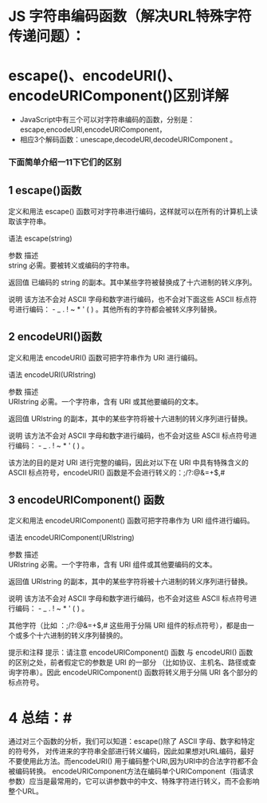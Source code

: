 # JS 字符串编码函数（解决URL特殊字符传递问题）： #
# escape()、encodeURI()、encodeURIComponent()区别详解 #

- JavaScript中有三个可以对字符串编码的函数，分别是： escape,encodeURI,encodeURIComponent，
- 相应3个解码函数：unescape,decodeURI,decodeURIComponent 。

### 下面简单介绍一11下它们的区别 ###

## 1 escape()函数 ##

定义和用法 
escape() 函数可对字符串进行编码，这样就可以在所有的计算机上读取该字符串。

语法 
escape(string)

参数  描述  
string  必需。要被转义或编码的字符串。 

返回值 
已编码的 string 的副本。其中某些字符被替换成了十六进制的转义序列。

说明 
该方法不会对 ASCII 字母和数字进行编码，也不会对下面这些 ASCII 标点符号进行编码： - _ . ! ~ * ' ( ) 。其他所有的字符都会被转义序列替换。

 


## 2 encodeURI()函数 ##
定义和用法 
encodeURI() 函数可把字符串作为 URI 进行编码。

语法 
encodeURI(URIstring)

参数  描述  
URIstring  必需。一个字符串，含有 URI 或其他要编码的文本。 

返回值 
URIstring 的副本，其中的某些字符将被十六进制的转义序列进行替换。

说明 
该方法不会对 ASCII 字母和数字进行编码，也不会对这些 ASCII 标点符号进行编码： - _ . ! ~ * ' ( ) 。

该方法的目的是对 URI 进行完整的编码，因此对以下在 URI 中具有特殊含义的 ASCII 标点符号，encodeURI() 函数是不会进行转义的：;/?:@&=+$,#

 


## 3 encodeURIComponent() 函数 ##

定义和用法 
encodeURIComponent() 函数可把字符串作为 URI 组件进行编码。

语法 
encodeURIComponent(URIstring)

参数  描述  
URIstring  必需。一个字符串，含有 URI 组件或其他要编码的文本。 

返回值 
URIstring 的副本，其中的某些字符将被十六进制的转义序列进行替换。

说明 
该方法不会对 ASCII 字母和数字进行编码，也不会对这些 ASCII 标点符号进行编码： - _ . ! ~ * ' ( ) 。

其他字符（比如 ：;/?:@&=+$,# 这些用于分隔 URI 组件的标点符号），都是由一个或多个十六进制的转义序列替换的。

提示和注释 
提示：请注意 encodeURIComponent() 函数 与 encodeURI() 函数的区别之处，前者假定它的参数是 URI 的一部分
（比如协议、主机名、路径或查询字符串）。因此 encodeURIComponent() 函数将转义用于分隔 URI 各个部分的标点符号。

 

# 4 总结：#

 通过对三个函数的分析，我们可以知道：escape()除了 ASCII 字母、数字和特定的符号外，
 对传进来的字符串全部进行转义编码，因此如果想对URL编码，最好不要使用此方法。而encodeURI()
 用于编码整个URI,因为URI中的合法字符都不会被编码转换。
 encodeURIComponent方法在编码单个URIComponent（指请求参数）应当是最常用的，它可以讲参数中的中文、特殊字符进行转义，而不会影响整个URL。
